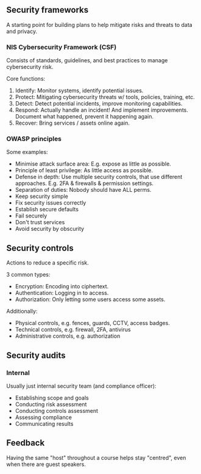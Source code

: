 ## Security frameworks

A starting point for building plans to help mitigate risks and threats to data and privacy.

### NIS Cybersecurity Framework (CSF)

Consists of standards, guidelines, and best practices to manage cybersecurity risk.

Core functions:

1. Identify: Monitor systems, identify potential issues.
2. Protect: Mitigating cybersecurity threats w/ tools, policies, training, etc.
3. Detect: Detect potential incidents, improve monitoring capabilities.
4. Respond: Actually handle an incident! And implement improvements. Document what happened, prevent it happening again.
5. Recover: Bring services / assets online again.

### OWASP principles

Some examples:

- Minimise attack surface area: E.g. expose as little as possible.
- Principle of least privilege: As little access as possible.
- Defense in depth: Use multiple security controls, that use different approaches. E.g. 2FA & firewalls & permission settings.
- Separation of duties: Nobody should have ALL perms.
- Keep security simple
- Fix security issues correctly
- Establish secure defaults
- Fail securely
- Don't trust services
- Avoid security by obscurity

## Security controls

Actions to reduce a specific risk.

3 common types:

- Encryption: Encoding into ciphertext.
- Authentication: Logging in to access.
- Authorization: Only letting some users access some assets.

Additionally:

- Physical controls, e.g. fences, guards, CCTV, access badges.
- Technical controls, e.g. firewall, 2FA, antivirus
- Administrative controls, e.g. authorization

## Security audits

### Internal

Usually just internal security team (and compliance officer):

- Establishing scope and goals
- Conducting risk assessment
- Conducting controls assessment
- Assessing compliance
- Communicating results

## Feedback

Having the same "host" throughout a course helps stay "centred", even when there are guest speakers.
